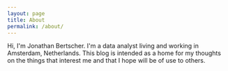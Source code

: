 ```yaml
---
layout: page
title: About
permalink: /about/
---
```


Hi, I'm Jonathan Bertscher. I'm a data analyst living and working in Amsterdam, Netherlands. This blog is intended as a home for my thoughts on the things that interest me and that I hope will be of use to others.